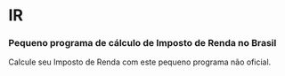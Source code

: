 # IR
### Pequeno programa de cálculo de Imposto de Renda no Brasil

Calcule seu Imposto de Renda com este pequeno programa não oficial.

